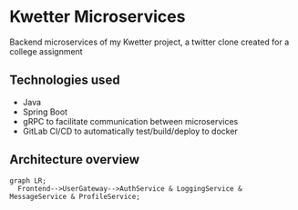 # Kwetter Microservices

Backend microservices of my Kwetter project, a twitter clone created for a college assignment

## Technologies used
- Java
- Spring Boot
- gRPC to facilitate communication between microservices
- GitLab CI/CD to automatically test/build/deploy to docker

## Architecture overview
```mermaid
graph LR;
  Frontend-->UserGateway-->AuthService & LoggingService & MessageService & ProfileService;
```
